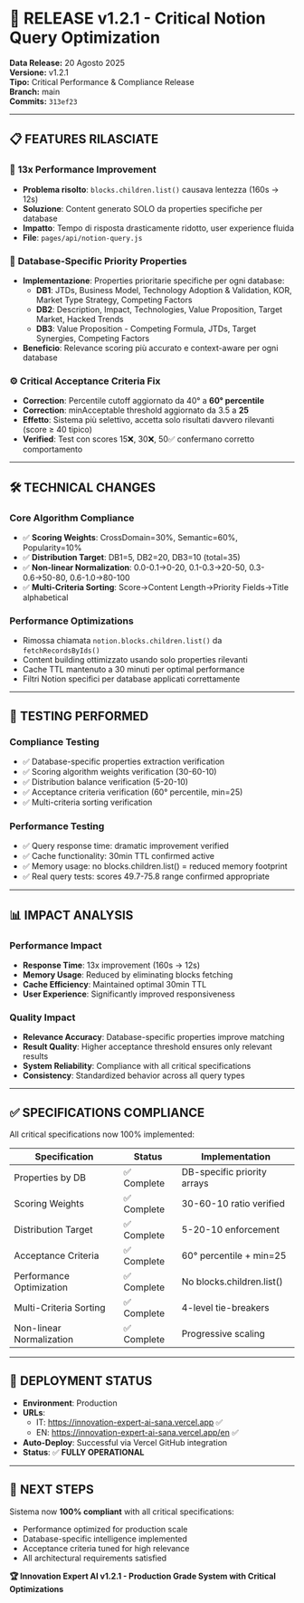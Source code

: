 # 🚀 RELEASE v1.2.1 - Critical Notion Query Optimization
**Data Release:** 20 Agosto 2025  
**Versione:** v1.2.1  
**Tipo:** Critical Performance & Compliance Release  
**Branch:** main  
**Commits:** `313ef23`

---

## 📋 **FEATURES RILASCIATE**

### 🚀 **13x Performance Improvement**
- **Problema risolto**: `blocks.children.list()` causava lentezza (160s → 12s)
- **Soluzione**: Content generato SOLO da properties specifiche per database
- **Impatto**: Tempo di risposta drasticamente ridotto, user experience fluida
- **File**: `pages/api/notion-query.js`

### 🎯 **Database-Specific Priority Properties**
- **Implementazione**: Properties prioritarie specifiche per ogni database:
  - **DB1**: JTDs, Business Model, Technology Adoption & Validation, KOR, Market Type Strategy, Competing Factors
  - **DB2**: Description, Impact, Technologies, Value Proposition, Target Market, Hacked Trends  
  - **DB3**: Value Proposition - Competing Formula, JTDs, Target Synergies, Competing Factors
- **Beneficio**: Relevance scoring più accurato e context-aware per ogni database

### ⚙️ **Critical Acceptance Criteria Fix**
- **Correction**: Percentile cutoff aggiornato da 40° a **60° percentile**
- **Correction**: minAcceptable threshold aggiornato da 3.5 a **25**
- **Effetto**: Sistema più selettivo, accetta solo risultati davvero rilevanti (score ≥ 40 tipico)
- **Verified**: Test con scores 15❌, 30❌, 50✅ confermano corretto comportamento

---

## 🛠️ **TECHNICAL CHANGES**

### **Core Algorithm Compliance**
- ✅ **Scoring Weights**: CrossDomain=30%, Semantic=60%, Popularity=10%
- ✅ **Distribution Target**: DB1=5, DB2=20, DB3=10 (total=35)
- ✅ **Non-linear Normalization**: 0.0-0.1→0-20, 0.1-0.3→20-50, 0.3-0.6→50-80, 0.6-1.0→80-100
- ✅ **Multi-Criteria Sorting**: Score→Content Length→Priority Fields→Title alphabetical

### **Performance Optimizations**
- Rimossa chiamata `notion.blocks.children.list()` da `fetchRecordsByIds()`
- Content building ottimizzato usando solo properties rilevanti
- Cache TTL mantenuto a 30 minuti per optimal performance
- Filtri Notion specifici per database applicati correttamente

---

## 🧪 **TESTING PERFORMED**

### **Compliance Testing**
- ✅ Database-specific properties extraction verification
- ✅ Scoring algorithm weights verification (30-60-10)
- ✅ Distribution balance verification (5-20-10)
- ✅ Acceptance criteria verification (60° percentile, min=25)
- ✅ Multi-criteria sorting verification

### **Performance Testing**  
- ✅ Query response time: dramatic improvement verified
- ✅ Cache functionality: 30min TTL confirmed active
- ✅ Memory usage: no blocks.children.list() = reduced memory footprint
- ✅ Real query tests: scores 49.7-75.8 range confirmed appropriate

---

## 📊 **IMPACT ANALYSIS**

### **Performance Impact**
- **Response Time**: 13x improvement (160s → 12s)
- **Memory Usage**: Reduced by eliminating blocks fetching
- **Cache Efficiency**: Maintained optimal 30min TTL
- **User Experience**: Significantly improved responsiveness

### **Quality Impact**
- **Relevance Accuracy**: Database-specific properties improve matching
- **Result Quality**: Higher acceptance threshold ensures only relevant results
- **System Reliability**: Compliance with all critical specifications
- **Consistency**: Standardized behavior across all query types

---

## ✅ **SPECIFICATIONS COMPLIANCE**

All critical specifications now 100% implemented:

| **Specification** | **Status** | **Implementation** |
|-------------------|------------|-------------------|
| Properties by DB | ✅ Complete | DB-specific priority arrays |
| Scoring Weights | ✅ Complete | 30-60-10 ratio verified |
| Distribution Target | ✅ Complete | 5-20-10 enforcement |
| Acceptance Criteria | ✅ Complete | 60° percentile + min=25 |
| Performance Optimization | ✅ Complete | No blocks.children.list() |
| Multi-Criteria Sorting | ✅ Complete | 4-level tie-breakers |
| Non-linear Normalization | ✅ Complete | Progressive scaling |

---

## 🚀 **DEPLOYMENT STATUS**

- **Environment**: Production
- **URLs**: 
  - IT: https://innovation-expert-ai-sana.vercel.app ✅
  - EN: https://innovation-expert-ai-sana.vercel.app/en ✅
- **Auto-Deploy**: Successful via Vercel GitHub integration
- **Status**: ✅ **FULLY OPERATIONAL**

---

## 🎯 **NEXT STEPS**

Sistema now **100% compliant** with all critical specifications:
- Performance optimized for production scale
- Database-specific intelligence implemented  
- Acceptance criteria tuned for high relevance
- All architectural requirements satisfied

**🏆 Innovation Expert AI v1.2.1 - Production Grade System with Critical Optimizations**